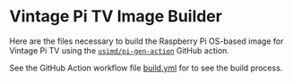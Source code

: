 # Vintage Pi TV Image Builder

Here are the files necessary to build the Raspberry Pi OS-based image for
Vintage Pi TV using the [`usimd/pi-gen-action`](https://github.com/usimd/pi-gen-action)
GitHub action.

See the GitHub Action workflow file [build.yml](../.github/workflows/build.yml)
for to see the build process.
